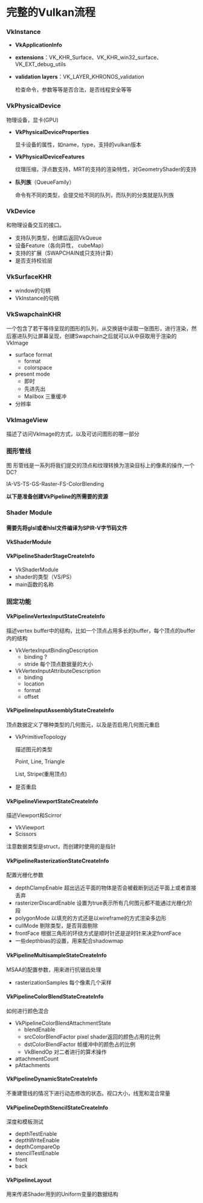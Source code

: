 # 完整的Vulkan流程

### VkInstance

- **VkApplicationInfo**

- **extensions**：VK_KHR_Surface、VK_KHR_win32_surface、VK_EXT_debug_utils

- **validation layers**：VK_LAYER_KHRONOS_validation

  检查命令，参数等等是否合法，是否线程安全等等

### VkPhysicalDevice

物理设备，显卡(GPU)

- **VkPhysicalDeviceProperties** 

  显卡设备的属性，如name，type，支持的vulkan版本

- **VkPhysicalDeviceFeatures** 

  纹理压缩，浮点数支持，MRT的支持的渲染特性，对GeometryShader的支持

- **队列族**（QueueFamily）

  命令有不同的类型，会提交给不同的队列，而队列的分类就是队列族

### VkDevice

和物理设备交互的接口。

- 支持队列类型，创建后返回VkQueue
- 设备Feature（各向异性， cubeMap）
- 支持的扩展（SWAPCHAIN或只支持计算）
- 是否支持校验层

### VkSurfaceKHR

- window的句柄
- VkInstance的句柄

### VkSwapchainKHR

一个包含了若干等待呈现的图形的队列，从交换链中读取一张图形，进行渲染，然后塞进队列让屏幕呈现，创建Swapchain之后就可以从中获取用于渲染的VkImage

- surface format
  - format
  - colorspace
- present mode
  - 即时
  - 先进先出
  - Mailbox 三重缓冲
- 分辨率

### VkImageView

描述了访问VkImage的方式，以及可访问图形的哪一部分

### 图形管线

图 形管线是一系列将我们提交的顶点和纹理转换为渲染目标上的像素的操作,一个DC?

IA-VS-TS-GS-Raster-FS-ColorBlending

**以下是准备创建VkPipeline的所需要的资源**

### Shader Module

#### 需要先将glsl或者hlsl文件编译为SPIR-V字节码文件

#### VkShaderModule

#### VkPipelineShaderStageCreateInfo

- VkShaderModule
- shader的类型（VS/PS）
- main函数的名称

### 固定功能

#### VkPipelineVertexInputStateCreateInfo

描述vertex buffer中的结构，比如一个顶点占用多长的buffer，每个顶点的buffer内的结构

- VkVertexInputBindingDescription
  - binding ?
  - stride 每个顶点数据量的大小
- VkVertexInputAttributeDescription 
  - binding 
  - location
  - format
  - offset

#### VkPipelineInputAssemblyStateCreateInfo

顶点数据定义了哪种类型的几何图元，以及是否启用几何图元重启

- VkPrimitiveTopology

  描述图元的类型

  Point, Line, Triangle

  List, Stripe(重用顶点)

- 是否重启

#### VkPipelineViewportStateCreateInfo 

描述Viewport和Scirror

- VkViewport
- Scissors

注意数据类型是struct，而创建时使用的是指针

#### VkPipelineRasterizationStateCreateInfo

配置光栅化参数

- depthClampEnable 超出远近平面的物体是否会被截断到远近平面上或者直接丢弃
- rasterizerDiscardEnable 设置为true表示所有几何图元都不能通过光栅化阶段
- polygonMode 以填充的方式还是以wireframe的方式渲染多边形
- cullMode 剔除类型，是否背面剔除
- frontFace 根据三角形的环绕方式是顺时针还是逆时针来决定frontFace
- 一些depthbias的设置，用来配合shadowmap

#### VkPipelineMultisampleStateCreateInfo

MSAA的配置参数，用来进行抗锯齿处理

- rasterizationSamples  每个像素几个采样

#### VkPipelineColorBlendStateCreateInfo

如何进行颜色混合

- VkPipelineColorBlendAttachmentState
  - blendEnable
  - srcColorBlendFactor  pixel shader返回的颜色占用的比例
  - dstColorBlendFactor  帧缓冲中的颜色占的比例
  - VkBlendOp 对二者进行的算术操作
- attachmentCount
- pAttachments

#### VkPipelineDynamicStateCreateInfo

不重建管线的情况下进行动态修改的状态。视口大小，线宽和混合常量

#### VkPipelineDepthStencilStateCreateInfo

深度和模板测试

- depthTestEnable
- depthWriteEnable
- depthCompareOp
- stencilTestEnable
- front
- back

#### VkPipelineLayout

用来传递Shader用到的Uniform变量的数据结构